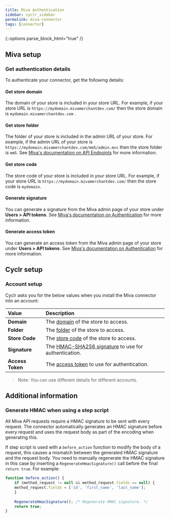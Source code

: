 ```yaml
---
title: Miva Authentication
sidebar: cyclr_sidebar
permalink: miva-connector
tags: [connector]
---
```

{::options parse_block_html="true" /}
<section class="card">

## Miva setup

### Get authentication details

To authenticate your connector, get the following details:

<a link="get-store-domain"></a>

#### Get store domain

The domain of your store is included in your store URL. For example, if your store URL is `https://mydomain.mivamerchantdev.com/` then the store domain is `mydomain.mivamerchantdev.com` .

<a link="get-store-folder"></a>

#### Get store folder

The folder of your store is included in the admin URL of your store. For example, if the admin URL of your store is `https://mydomain.mivamerchantdev.com/mm5/admin.mvc` then the store folder is `mm5`. See [Miva's documentation on API Endpoints](https://docs.miva.com/json-api/#api-endpoint) for more information.

<a link="get-store-code"></a>

#### Get store code

The store code of your store is included in your store URL. For example, if your store URL is `https://mydomain.mivamerchantdev.com/` then the store code is `mydomain`.

<a link="generate-signature"></a>

#### Generate signature

You can generate a signature from the Miva admin page of your store under **Users > API tokens**. See [Miva's documentation on Authentication](https://docs.miva.com/json-api/#authentication) for more information.

<a link="generate-access-token"></a>

#### Generate access token

You can generate an access token from the Miva admin page of your store under **Users > API tokens**. See [Miva's documentation on Authentication](https://docs.miva.com/json-api/#authentication) for more information.

</section>
<section class="card">
  
## Cyclr setup

### Account setup

Cyclr asks you for the below values when you install the Miva connector into an account:

| Value            | Description                                                  |
| :--------------- | :----------------------------------------------------------- |
| **Domain**      | The [domain](#get-store-domain) of the store to access.      |
| **Folder**       | The [folder](#get-store-folder) of the store to access.      |
| **Store Code**   | The [store code](#get-store-code) of the store to access.    |
| **Signature**    | The [HMAC-SHA256 signature](#generate-signature) to use for authentication. |
| **Access Token** | The [access token](#generate-access-token) to use for authentication. |

> Note: You can use different details for different accounts.

</section>
<section class="card">
  
## Additional information

### Generate HMAC when using a step script

All Miva API requests require a HMAC signature to be sent with every request. The connector automatically generates an HMAC signature before every request and uses the request body as part of the encoding when generating this.

If step script is used with a `before_action` function to modify the body of a request, this causes a mismatch between the generated HMAC signature and the request body. You need to manually regenerate the HMAC signature in this case by inserting a `RegenerateHmacSignature()` call before the final `return true`. For example:

```javascript
function before_action() {
    if (method_request != null && method_request.fields == null) {
	method_request.fields = ['id', 'first_name', 'last_name'];
    }
	
    RegenerateHmacSignature(); /* Regenerate HMAC signature. */
    return true;
}
```

</section>

